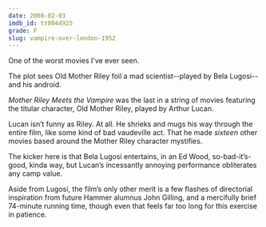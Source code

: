```yaml
---
date: 2008-02-03
imdb_id: tt0044925
grade: F
slug: vampire-over-london-1952
---
```


One of the worst movies I've ever seen.

The plot sees Old Mother Riley foil a mad scientist--played by Bela Lugosi--and his android.

_Mother Riley Meets the Vampire_ was the last in a string of movies featuring the titular character, Old Mother Riley, played by Arthur Lucan.

Lucan isn’t funny as Riley. At all. He shrieks and mugs his way through the entire film, like some kind of bad vaudeville act. That he made _sixteen_ other movies based around the Mother Riley character mystifies.

The kicker here is that Bela Lugosi entertains, in an Ed Wood, so-bad-it’s-good, kinda way, but Lucan’s incessantly annoying performance obliterates any camp value.

Aside from Lugosi, the film’s only other merit is a few flashes of directorial inspiration from future Hammer alumnus John Gilling, and a mercifully brief 74-minute running time, though even that feels far too long for this exercise in patience.
